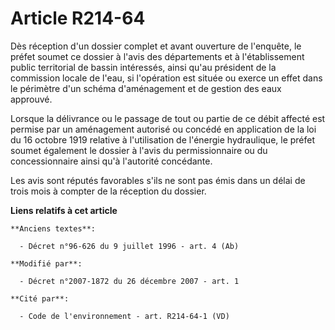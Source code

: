 # Article R214-64

Dès réception d'un dossier complet et avant ouverture de l'enquête, le préfet soumet ce dossier à l'avis des départements et
à l'établissement public territorial de bassin intéressés, ainsi qu'au président de la commission locale de l'eau, si
l'opération est située ou exerce un effet dans le périmètre d'un schéma d'aménagement et de gestion des eaux approuvé. 

Lorsque la délivrance ou le passage de tout ou partie de ce débit affecté est permise par un aménagement autorisé ou concédé
en application de la loi du 16 octobre 1919 relative à l'utilisation de l'énergie hydraulique, le préfet soumet également le
dossier à l'avis du permissionnaire ou du concessionnaire ainsi qu'à l'autorité concédante. 

Les avis sont réputés favorables s'ils ne sont pas émis dans un délai de trois mois à compter de la réception du dossier.

**Liens relatifs à cet article**

	**Anciens textes**:

	  - Décret n°96-626 du 9 juillet 1996 - art. 4 (Ab)

	**Modifié par**:

	  - Décret n°2007-1872 du 26 décembre 2007 - art. 1

	**Cité par**:

	  - Code de l'environnement - art. R214-64-1 (VD)
